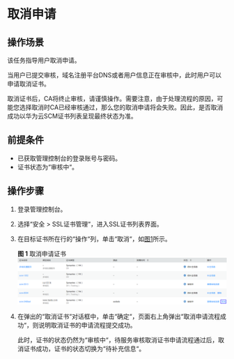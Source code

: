 # 取消申请<a name="ZH-CN_TOPIC_0110866197"></a>

## 操作场景<a name="section24085427155358"></a>

该任务指导用户取消申请。

当用户已提交审核，域名注册平台DNS或者用户信息正在审核中，此时用户可以申请取消证书。

取消证书后，CA将终止审核，请谨慎操作。需要注意，由于处理流程的原因，可能您选择取消时CA已经审核通过，那么您的取消申请将会失败。因此，是否取消成功以华为云SCM证书列表呈现最终状态为准。

## 前提条件<a name="section556861155951"></a>

-   已获取管理控制台的登录账号与密码。
-   证书状态为“审核中“。

## 操作步骤<a name="section408105191602"></a>

1.  登录管理控制台。
2.  选择“安全  \>  SSL证书管理“，进入SSL证书列表界面。
3.  在目标证书所在行的“操作“列，单击“取消“，如[图1](#fig9203145514618)所示。

    **图 1**  取消申请证书<a name="fig9203145514618"></a>  
    ![](figures/取消申请证书.png "取消申请证书")

4.  在弹出的“取消证书“对话框中，单击“确定“，页面右上角弹出“取消申请流程成功“，则说明取消证书的申请流程提交成功。

    此时，证书的状态仍然为“审核中“，待服务审核取消证书申请流程通过后，取消证书成功，证书的状态切换为“待补充信息“。


